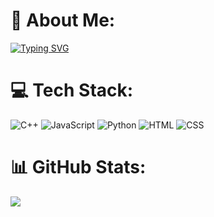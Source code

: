 
# 💫 About Me:
[![Typing SVG](https://readme-typing-svg.demolab.com?font=Fira+Code&weight=500&size=24&pause=1000&color=F7F7F7&width=435&lines=Software+Developer;Open+Source+Enthusiast;Lifelong+Learner)](https://git.io/typing-svg)


# 💻 Tech Stack:
![C++](https://img.shields.io/badge/C%2B%2B-blue?style=flat&logo=cplusplus&logoColor=blue&logoSize=auto&labelColor=white) ![JavaScript](https://img.shields.io/badge/JavaScript-F7DF1E?style=flat&logo=javascript&logoColor=black&labelColor=F7DF1E) ![Python](https://img.shields.io/badge/Python-3776AB?style=flat&logo=python&logoColor=white&labelColor=3776AB) ![HTML](https://img.shields.io/badge/HTML-E34F26?style=flat&logo=html5&logoColor=white&labelColor=E34F26) ![CSS](https://img.shields.io/badge/CSS-1572B6?style=flat&logo=css3&logoColor=white&labelColor=1572B6)

 

# 📊 GitHub Stats:

![](https://github-readme-stats.vercel.app/api/top-langs/?username=MasterShifuCsgo&theme=monokai&hide_border=true&include_all_commits=true&count_private=true&layout=compact)




